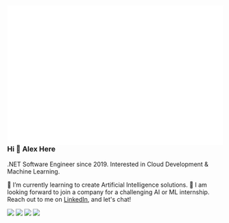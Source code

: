 <img align="right" src="https://github.com/Allexandrero/allexandrero/blob/main/github-metrics.svg">

### Hi 👋 Alex Here

.NET Software Engineer since 2019.
Interested in Cloud Development & Machine Learning.

🌱 I’m currently learning to create Artificial Intelligence solutions.
👯 I am looking forward to join a company for a challenging AI or ML internship.
Reach out to me on [LinkedIn](https://www.linkedin.com/in/alex-andrero), and let's chat!

<a href="https://www.linkedin.com/in/alexandrero"><img src="https://img.shields.io/badge/LinkedIn-0077B5?style=for-the-badge&logo=linkedin&logoColor=white"></a>
<a href="https://alex-andrero.medium.com/"><img src="https://img.shields.io/badge/Medium-12100E?style=for-the-badge&logo=medium&logoColor=white"></a>
<a href="https://twitter.com/alex_andrero"><img src="https://img.shields.io/badge/Twitter-1DA1F2?style=for-the-badge&logo=twitter&logoColor=white"></a>
<a href="mailto:vedantchainani1084@gmail.com"><img src="https://img.shields.io/badge/Gmail-D14836?style=for-the-badge&logo=gmail&logoColor=white"></a>

